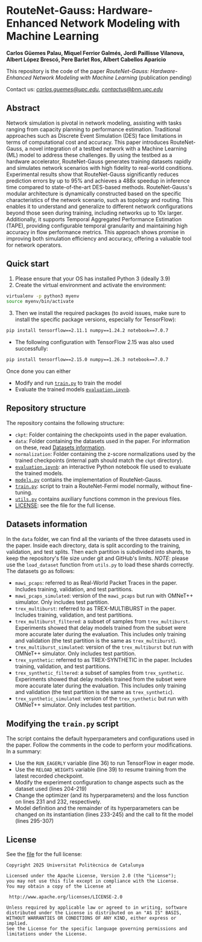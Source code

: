 # RouteNet-Gauss: Hardware-Enhanced Network Modeling with Machine Learning

**Carlos Güemes Palau, Miquel Ferrior Galmés, Jordi Paillisse Vilanova, Albert López Brescó, Pere Barlet Ros, Albert Cabellos Aparicio**

This repository is the code of the paper *RouteNet-Gauss: Hardware-Enhanced Network Modeling with Machine Learning* (publication pending)

Contact us: *[carlos.guemes@upc.edu](mailto:carlos.guemes@upc.edu)*, *[contactus@bnn.upc.edu](mailto:contactus@bnn.upc.edu)*

## Abstract

Network simulation is pivotal in network modeling, assisting with tasks ranging from capacity planning to performance estimation. Traditional approaches such as Discrete Event Simulation (DES) face limitations in terms of computational cost and accuracy. This paper introduces RouteNet-Gauss, a novel integration of a testbed network with a Machine Learning (ML) model to address these challenges. By using the testbed as a hardware accelerator, RouteNet-Gauss generates training datasets rapidly and simulates network scenarios with high fidelity to real-world conditions. Experimental results show that RouteNet-Gauss significantly reduces prediction errors by up to 95\% and achieves a 488x speedup in inference time compared to state-of-the-art DES-based methods. RouteNet-Gauss's modular architecture is dynamically constructed based on the specific characteristics of the network scenario, such as topology and routing. 
This enables it to understand and generalize to different network configurations beyond those seen during training, including networks up to 10x larger. Additionally, it supports Temporal Aggregated Performance Estimation (TAPE), providing configurable temporal granularity and maintaining high accuracy in flow performance metrics. This approach shows promise in improving both simulation efficiency and accuracy, offering a valuable tool for network operators.

## Quick start

1. Please ensure that your OS has installed Python 3 (ideally 3.9)
2. Create the virtual environment and activate the environment:
```bash
virtualenv -p python3 myenv
source myenv/bin/activate
```
3. Then we install the required packages (to avoid issues, make sure to install the specific package versions, especially for TensorFlow):
```bash
pip install tensorflow==2.11.1 numpy==1.24.2 notebook==7.0.7
```
- The following configuration with TensorFlow 2.15 was also used successfully:

```bash
pip install tensorflow==2.15.0 numpy==1.26.3 notebook==7.0.7
```

Once done you can either
- Modify and run [`train.py`](train.py) to train the model
- Evaluate the trained models [`evaluation.ipynb`](evaluation.ipynb).

## Repository structure

The repository contains the following structure:
- `ckpt`: Folder containing the checkpoints used in the paper evaluation.
- `data`: Folder containing the datasets used in the paper. For information on these, read [Datasets information](#datasets-information).
- `normalization`: Folder containing the z-score normalizations used by the trained checkpoints (internal path should match the `ckpt` directory).
- [`evaluation.ipynb`](evaluation.ipynb): an interactive Python notebook file used to evaluate the trained models.
- [`models.py`](models.py) contains the implementation of RouteNet-Gauss.
- [`train.py`](train.py): script to train a RouteNet-Fermi model normally, without fine-tuning.
- [`utils.py`](utils.py) contains auxiliary functions common in the previous files.
- [LICENSE](LICENSE): see the file for the full license.

## Datasets information

In the `data` folder, we can find all the variants of the three datasets used in the paper. Inside each directory, data is split according to the training, validation, and test splits. Then each partition is subdivided into shards, to keep the repository's file size under git and GitHub's limits. *NOTE*: please use the `load_dataset` function from `utils.py` to load these shards correctly. The datasets go as follows:

- `mawi_pcaps`: referred to as Real-World Packet Traces in the paper. Includes training, validation, and test partitions.
- `mawi_pcaps_simulated`: version of the `mawi_pcaps` but run with OMNeT++ simulator. Only includes test partition.
- `trex_multiburst`: referred to as TREX-MULTIBURST in the paper. Includes training, validation, and test partitions.
- `trex_multiburst_filtered`: a subset of samples from `trex_multiburst`. Experiments showed that delay models trained from the subset were more accurate later during the evaluation. This includes only training and validation (the test partition is the same as `trex_multiburst`).
- `trex_multiburst_simulated`: version of the `trex_multiburst` but run with OMNeT++ simulator. Only includes test partition.
- `trex_synthetic`: referred to as TREX-SYNTHETIC in the paper. Includes training, validation, and test partitions.
- `trex_synthetic_filtered`: a subset of samples from `trex_synthetic`. Experiments showed that delay models trained from the subset were more accurate later during the evaluation. This includes only training and validation (the test partition is the same as `trex_synthetic`).
- `trex_synthetic_simulated`: version of the `trex_synthetic` but run with OMNeT++ simulator. Only includes test partition.

## Modifying the `train.py` script

The script contains the default hyperparameters and configurations used in the paper. Follow the comments in the code to perform your modifications. In a summary:

- Use the `RUN_EAGERLY` variable (line 36) to run TensorFlow in eager mode.
- Use the `RELOAD_WEIGHTS` variable (line 39) to resume training from the latest recorded checkpoint.
- Modify the experiment configuration to change aspects such as the dataset used (lines 204-219)
- Change the optimizer (and its hyperparameters) and the loss function on lines 231 and 232, respectively.
- Model definition and the remainder of its hyperparameters can be changed on its instantiation (lines 233-245) and the call to fit the model (lines 295-307)

## License

See the [file](LICENSE) for the full license:


```
Copyright 2025 Universitat Politècnica de Catalunya

Licensed under the Apache License, Version 2.0 (the "License");
you may not use this file except in compliance with the License.
You may obtain a copy of the License at

 http://www.apache.org/licenses/LICENSE-2.0

Unless required by applicable law or agreed to in writing, software
distributed under the License is distributed on an "AS IS" BASIS,
WITHOUT WARRANTIES OR CONDITIONS OF ANY KIND, either express or implied.
See the License for the specific language governing permissions and
limitations under the License.
```
